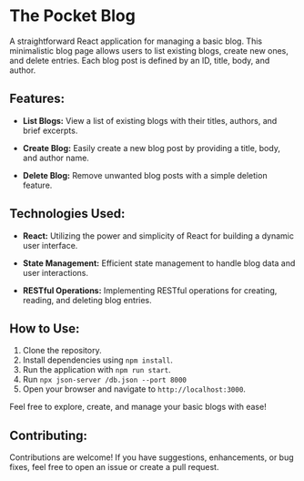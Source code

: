 # The Pocket Blog

A straightforward React application for managing a basic blog. This minimalistic blog page allows users to list existing blogs, create new ones, and delete entries. Each blog post is defined by an ID, title, body, and author.

## Features:

- **List Blogs:** View a list of existing blogs with their titles, authors, and brief excerpts.

- **Create Blog:** Easily create a new blog post by providing a title, body, and author name.

- **Delete Blog:** Remove unwanted blog posts with a simple deletion feature.

## Technologies Used:

- **React:** Utilizing the power and simplicity of React for building a dynamic user interface.

- **State Management:** Efficient state management to handle blog data and user interactions.

- **RESTful Operations:** Implementing RESTful operations for creating, reading, and deleting blog entries.

## How to Use:

1. Clone the repository.
2. Install dependencies using `npm install`.
3. Run the application with `npm run start`.
4. Run `npx json-server /db.json --port 8000`
5. Open your browser and navigate to `http://localhost:3000`.

Feel free to explore, create, and manage your basic blogs with ease!

## Contributing:

Contributions are welcome! If you have suggestions, enhancements, or bug fixes, feel free to open an issue or create a pull request.

